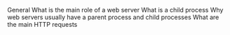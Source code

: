 General
What is the main role of a web server
What is a child process
Why web servers usually have a parent process and child processes
What are the main HTTP requests
